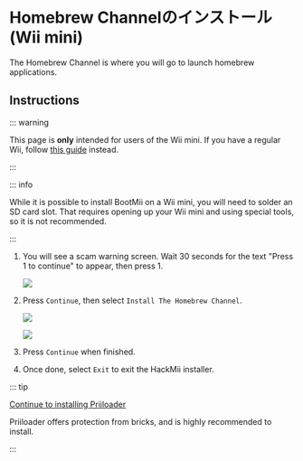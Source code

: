 # Homebrew Channelのインストール(Wii mini)

The Homebrew Channel is where you will go to launch homebrew applications.

## Instructions

::: warning

This page is **only** intended for users of the Wii mini. If you have a regular Wii, follow [this guide](hbc) instead.

:::

::: info

While it is possible to install BootMii on a Wii mini, you will need to solder an SD card slot. That requires opening up your Wii mini and using special tools, so it is not recommended.

:::

1. You will see a scam warning screen. Wait 30 seconds for the text "Press 1 to continue" to appear, then press 1.

   ![](/images/hackmii/scam.png)

2. Press `Continue`, then select `Install The Homebrew Channel`.

   ![](/images/hackmii/hbc_install.png)

   ![](/images/hackmii/hbc_install_ok.png)

3. Press `Continue` when finished.

4. Once done, select `Exit` to exit the HackMii installer.

::: tip

[Continue to installing Priiloader](priiloader)

Priiloader offers protection from bricks, and is highly recommended to install.

:::

